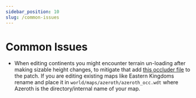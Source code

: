 ```yaml
---
sidebar_position: 10
slug: /common-issues
---
```


# Common Issues
- When editing continents you might encounter terrain un-loading after making sizable height changes, to mitigate that add [this occluder file](pathname:///resources/yourmapname_occ.wdt) to the patch. If you are editing existing maps like Eastern Kingdoms rename and place it in `world/maps/azeroth/azeroth_occ.wdt` where Azeroth is the directory/internal name of your map.